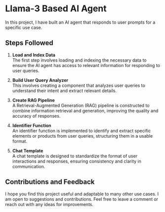 # Llama-3 Based AI Agent

In this project, I have built an AI agent that responds to user prompts for a specific use case.

## Steps Followed

1. **Load and Index Data**  
   The first step involves loading and indexing the necessary data to ensure the AI agent has access to relevant information for responding to user queries.

2. **Build User Query Analyzer**  
   This involves creating a component that analyzes user queries to understand their intent and extract relevant details.

3. **Create RAG Pipeline**  
   A Retrieval-Augmented Generation (RAG) pipeline is constructed to combine information retrieval and generation, improving the quality and accuracy of responses.

4. **Identifier Function**  
   An identifier function is implemented to identify and extract specific elements or products from user queries, structuring them in a usable format.

5. **Chat Template**  
   A chat template is designed to standardize the format of user interactions and responses, ensuring consistency and clarity in communication.

## Contributions and Feedback

I hope you find this project useful and adaptable to many other use cases. I am open to suggestions and contributions. Feel free to leave a comment or reach out with any ideas for improvements.



